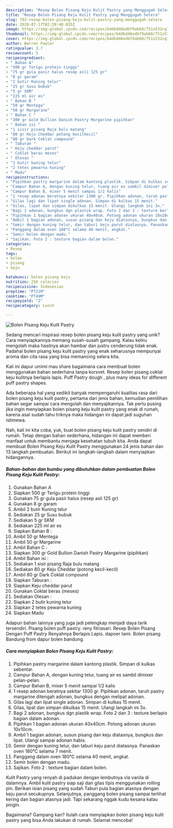 ```yaml
---
description: "Resep Bolen Pisang Keju Kulit Pastry yang Menggugah Selera"
title: "Resep Bolen Pisang Keju Kulit Pastry yang Menggugah Selera"
slug: 783-resep-bolen-pisang-keju-kulit-pastry-yang-menggugah-selera
date: 2020-07-17T02:59:48.035Z
image: https://img-global.cpcdn.com/recipes/b4dbd46edbf9ab60/751x532cq70/bolen-pisang-keju-kulit-pastry-foto-resep-utama.jpg
thumbnail: https://img-global.cpcdn.com/recipes/b4dbd46edbf9ab60/751x532cq70/bolen-pisang-keju-kulit-pastry-foto-resep-utama.jpg
cover: https://img-global.cpcdn.com/recipes/b4dbd46edbf9ab60/751x532cq70/bolen-pisang-keju-kulit-pastry-foto-resep-utama.jpg
author: Warren Fowler
ratingvalue: 3.7
reviewcount: 5
recipeingredient:
- " Bahan A"
- "500 gr Terigu protein tinggi"
- "75 gr gula pasir halus resep asli 125 gr"
- "8 gr garam"
- "2 butir Kuning telur"
- "25 gr Susu bubuk"
- "5 gr SKM"
- "225 ml air es"
- " Bahan B "
- "50 gr Mentega"
- "50 gr Margarine"
- " Bahan C "
- "300 gr Gold Bullion Danish Pastry Margarine pipihkan"
- " Bahan isi "
- "1 sisir pisang Raja bulu matang"
- "80 gr Keju Cheddar potong kecilkecil"
- "80 gr Dark Coklat compound"
- " Taburan "
- " Keju cheddar parut"
- " Coklat beras meses"
- " Olesan "
- "2 butir kuning telur"
- "2 tetes pewarna kuning"
- " Madu"
recipeinstructions:
- "Pipihkan pastry margarine dalam kantong plastik. Simpan di kulkas sebentar."
- "Campur Bahan A, dengan kuning telur, tuang air es sambil dimixer pelan-pelan."
- "Campur Bahan B, mixer 5 menit sampai 1/2 kalis"
- "1 resep adonan beratnya sekitar 1300 gr. Pipihkan adonan, taruh pastry margarine ditengah adonan, bungkus dengan melipat adonan."
- "Gilas lagi dan lipat single adonan. Simpan di kulkas 15 menit."
- "Gilas, lipat dan simpan dikulkas 15 menit. Ulangi langkah ini 3x."
- "Bagi 2 adonan, bungkus dgn plastik wrap. Foto 2 dan 3 : texture berlapis bagian dalam adonan."
- "Pipihkan 1 bagian adonan ukuran 40x40cm. Potong adonan ukuran 10x10cm."
- "Ambil 1 bagian adonan, susun pisang dan keju diatasnya, bungkus dan lipat. Ulangi sampai adonan habis."
- "Semir dengan kuning telur, dan taburi keju parut diatasnya. Panaskan oven 180°C selama 7 menit."
- "Panggang dalam oven 180°C selama 40 menit, angkat."
- "Semir bolen dengan madu."
- "Sajikan. Foto 2 : texture bagian dalam bolen."
categories:
- Resep
tags:
- bolen
- pisang
- keju

katakunci: bolen pisang keju 
nutrition: 256 calories
recipecuisine: Indonesian
preptime: "PT21M"
cooktime: "PT49M"
recipeyield: "2"
recipecategory: Lunch

---
```



![Bolen Pisang Keju Kulit Pastry](https://img-global.cpcdn.com/recipes/b4dbd46edbf9ab60/751x532cq70/bolen-pisang-keju-kulit-pastry-foto-resep-utama.jpg)

Sedang mencari inspirasi resep bolen pisang keju kulit pastry yang unik? Cara menyiapkannya memang susah-susah gampang. Kalau keliru mengolah maka hasilnya akan hambar dan justru cenderung tidak enak. Padahal bolen pisang keju kulit pastry yang enak seharusnya mempunyai aroma dan cita rasa yang bisa memancing selera kita.

Kali ini dapur umimi mau share bagaimana cara membuat bolen menggunakan bahan sederhana tanpa korsvet. Resep bolen pisang coklat keju kulitnya berlapis lapis. Puff Pastry dough , plus many ideas for different puff pastry shapes.

Ada beberapa hal yang sedikit banyak mempengaruhi kualitas rasa dari bolen pisang keju kulit pastry, pertama dari jenis bahan, kemudian pemilihan bahan segar sampai cara mengolah dan menyajikannya. Tak perlu pusing jika ingin menyiapkan bolen pisang keju kulit pastry yang enak di rumah, karena asal sudah tahu triknya maka hidangan ini dapat jadi suguhan istimewa.


Nah, kali ini kita coba, yuk, buat bolen pisang keju kulit pastry sendiri di rumah. Tetap dengan bahan sederhana, hidangan ini dapat memberi manfaat untuk membantu menjaga kesehatan tubuh kita. Anda dapat membuat Bolen Pisang Keju Kulit Pastry menggunakan 24 jenis bahan dan 13 langkah pembuatan. Berikut ini langkah-langkah dalam menyiapkan hidangannya.

<!--inarticleads1-->

##### Bahan-bahan dan bumbu yang dibutuhkan dalam pembuatan Bolen Pisang Keju Kulit Pastry:

1. Gunakan  Bahan A
1. Siapkan 500 gr Terigu protein tinggi
1. Gunakan 75 gr gula pasir halus (resep asli 125 gr)
1. Gunakan 8 gr garam
1. Ambil 2 butir Kuning telur
1. Sediakan 25 gr Susu bubuk
1. Sediakan 5 gr SKM
1. Sediakan 225 ml air es
1. Siapkan  Bahan B :
1. Ambil 50 gr Mentega
1. Ambil 50 gr Margarine
1. Ambil  Bahan C :
1. Siapkan 300 gr Gold Bullion Danish Pastry Margarine (pipihkan)
1. Ambil  Bahan isi :
1. Sediakan 1 sisir pisang Raja bulu matang
1. Sediakan 80 gr Keju Cheddar (potong kecil-kecil)
1. Ambil 80 gr Dark Coklat compound
1. Siapkan  Taburan :
1. Siapkan  Keju cheddar parut
1. Gunakan  Coklat beras (meses)
1. Sediakan  Olesan :
1. Siapkan 2 butir kuning telur
1. Siapkan 2 tetes pewarna kuning
1. Siapkan  Madu


Adapun bahan lainnya yang juga jadi pelengkap menjadi daya tarik tersendiri. Pisang bolen puff pastry. reny fitriasari. Resep Bolen Pisang Dengan Puff Pastry Renyahnya Berlapis Lapis. dapoer tami. Bolen pisang Bandung from dapur bolen bandung. 

<!--inarticleads2-->

##### Cara menyiapkan Bolen Pisang Keju Kulit Pastry:

1. Pipihkan pastry margarine dalam kantong plastik. Simpan di kulkas sebentar.
1. Campur Bahan A, dengan kuning telur, tuang air es sambil dimixer pelan-pelan.
1. Campur Bahan B, mixer 5 menit sampai 1/2 kalis
1. 1 resep adonan beratnya sekitar 1300 gr. Pipihkan adonan, taruh pastry margarine ditengah adonan, bungkus dengan melipat adonan.
1. Gilas lagi dan lipat single adonan. Simpan di kulkas 15 menit.
1. Gilas, lipat dan simpan dikulkas 15 menit. Ulangi langkah ini 3x.
1. Bagi 2 adonan, bungkus dgn plastik wrap. Foto 2 dan 3 : texture berlapis bagian dalam adonan.
1. Pipihkan 1 bagian adonan ukuran 40x40cm. Potong adonan ukuran 10x10cm.
1. Ambil 1 bagian adonan, susun pisang dan keju diatasnya, bungkus dan lipat. Ulangi sampai adonan habis.
1. Semir dengan kuning telur, dan taburi keju parut diatasnya. Panaskan oven 180°C selama 7 menit.
1. Panggang dalam oven 180°C selama 40 menit, angkat.
1. Semir bolen dengan madu.
1. Sajikan. Foto 2 : texture bagian dalam bolen.


Kulit Pastry yang renyah di padukan dengan lembutnya vla vanila di dalamnya. Ambil kulit pastry siap saji dan gilas tipis menggunakan rolling pin. Berikan isian pisang yang sudah Taburi pula bagian atasnya dengan keju parut secukupnya. Selanjutnya, panggang bolen pisang sampai terlihat kering dan bagian atasnya jadi. Tapi sekarang nggak kudu kesana kalau pingin. 

Bagaimana? Gampang kan? Itulah cara menyiapkan bolen pisang keju kulit pastry yang bisa Anda lakukan di rumah. Selamat mencoba!
